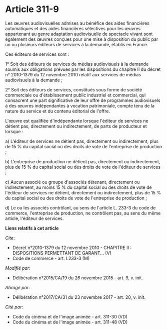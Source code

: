 # Article 311-9

Les œuvres audiovisuelles admises au bénéfice des aides financières automatiques et des aides financières sélectives pour les
œuvres appartenant au genre adaptation audiovisuelle de spectacle vivant  sont également des œuvres conçues pour une mise à
disposition du public par un ou plusieurs éditeurs de services à la demande, établis en France. 

Ces éditeurs de services sont : 

1° Soit des éditeurs de services de médias audiovisuels à la demande soumis aux obligations prévues par les dispositions du
chapitre II du décret n° 2010-1379 du 12 novembre 2010 relatif aux services de médias audiovisuels à la demande ; 

2° Soit des éditeurs de services, constitués sous forme de société commerciale ou d'établissement public industriel et
commercial, qui consacrent une part significative de leur offre de programmes audiovisuels à des œuvres indépendantes à
vocation patrimoniale, compte tenu de la nature du service et du contenu éditorial de l'offre. 

L'œuvre est qualifiée d'indépendante lorsque l'éditeur de services ne détient pas, directement ou indirectement, de parts de
producteur et lorsque : 

a) L'éditeur de services ne détient pas, directement ou indirectement, plus de 15 % du capital social ou des droits de vote
de l'entreprise de production ; 

b) L'entreprise de production ne détient pas, directement ou indirectement, plus de 15 % du capital social ou des droits de
vote de l'éditeur de services ; 

c) Aucun associé ou groupe d'associés détenant, directement ou indirectement, au moins 15 % du capital social ou des droits
de vote de l'éditeur de services ne détient, directement ou indirectement, plus de 15 % du capital social ou des droits de
vote de l'entreprise de production ; 

d) Le ou les associés contrôlant, au sens de l'article L. 233-3 du code de commerce, l'entreprise de production, ne
contrôlent pas, au sens du même article, l'éditeur de services.

**Liens relatifs à cet article**

_Cite_:

  - Décret n°2010-1379 du 12 novembre 2010 -  CHAPITRE II : DISPOSITIONS PERMETTANT DE GARANT... (V)
  - Code de commerce - art. L233-3 (M)

_Modifié par_:

  - Délibération n°2015/CA/19 du 26 novembre 2015 - art. 9, v. init.

_Abrogé par_:

  - Délibération n°2017/CA/31 du 23 novembre 2017 - art. 20, v. init.

_Cité par_:

  - Code du cinéma et de l'image animée - art. 311-30 (VD)
  - Code du cinéma et de l'image animée - art. 311-48 (VD)
